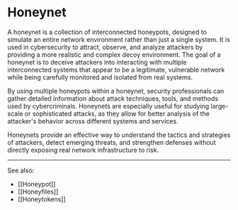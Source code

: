 
# Honeynet

A honeynet is a collection of interconnected honeypots, designed to simulate an entire network environment rather than just a single system. It is used in cybersecurity to attract, observe, and analyze attackers by providing a more realistic and complex decoy environment. The goal of a honeynet is to deceive attackers into interacting with multiple interconnected systems that appear to be a legitimate, vulnerable network while being carefully monitored and isolated from real systems.

By using multiple honeypots within a honeynet, security professionals can gather detailed information about attack techniques, tools, and methods used by cybercriminals. Honeynets are especially useful for studying large-scale or sophisticated attacks, as they allow for better analysis of the attacker's behavior across different systems and services.

Honeynets provide an effective way to understand the tactics and strategies of attackers, detect emerging threats, and strengthen defenses without directly exposing real network infrastructure to risk.

---

See also:

- [[Honeypot]]
- [[Honeyfiles]]
- [[Honeytokens]]
